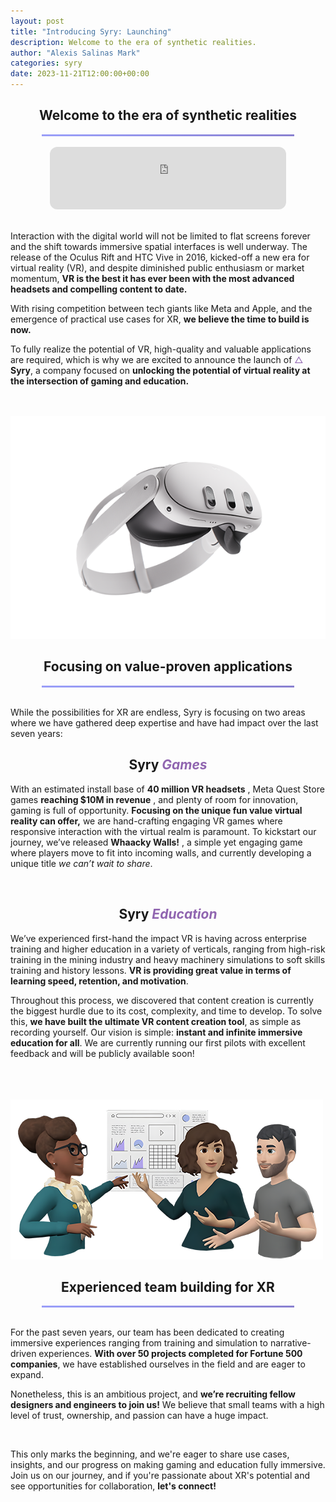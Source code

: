 ```yaml
---
layout: post
title: "Introducing Syry: Launching"
description: Welcome to the era of synthetic realities.
author: "Alexis Salinas Mark"
categories: syry
date: 2023-11-21T12:00:00+00:00
---
```


<style>
  @keyframes gradientBG {
    0% { background-position: 0% 50%; }
    50% { background-position: 100% 50%; }
    100% { background-position: 0% 50%; }
  }

  .gradient-header {
    height: 3px;
    width: 80%;
    margin-left: auto;
    margin-right: auto;
    background: linear-gradient(270deg, #9065b0, #6c4986, #999ef8, #d88ee0);
    background-size: 800% 800%;
    -webkit-animation: gradientBG 20s ease infinite;
    -moz-animation: gradientBG 20s ease infinite;
    animation: gradientBG 20s ease infinite;
  }
</style>

<div class="container mt-4">
  <div class="row justify-content-center">
    <div class="col" style="max-width: 720px;">
      <h2 style="text-align: center;">Welcome to the era of synthetic realities</h2>
      <div class="gradient-header"></div>
      <br>
      <div style="text-align: center;">
          <iframe style="border-radius:12px" src="https://open.spotify.com/embed/track/6uFa7sAXau4ml19r9ObEAj?utm_source=generator&theme=0" width="75%" height="100" frameBorder="0" allowfullscreen="" allow="autoplay; clipboard-write; encrypted-media; fullscreen; picture-in-picture" loading="lazy"></iframe>
      </div>
      <br>
      <p>Interaction with the digital world will not be limited to flat screens forever and the shift towards immersive spatial interfaces is well underway. The release of the Oculus Rift and HTC Vive in 2016, kicked-off a new era for virtual reality (VR), and despite diminished public enthusiasm or market momentum, <strong>VR is the best it has ever been with the most advanced headsets and compelling content to date.</strong></p>
      <p>With rising competition between tech giants like Meta and Apple, and the emergence of practical use cases for XR, <strong>we believe the time to build is now.</strong></p>
      <p>To fully realize the potential of VR, high-quality and valuable applications are required, which is why we are excited to announce the launch of <span style="color:#9065b0;">△</span> <strong>Syry</strong>, a company focused on <strong>unlocking the potential of virtual reality at the intersection of gaming and education.</strong></p>
      <br>
      <br>
      <div class="container mb-4">
        <div class="row">
          <div class="col-12">
            <img src="/images/illustrations/meta-quest-3.png" alt="Virtual Reality Headset" class="img-fluid intro-image">
          </div>
        </div>
      </div>
      <h2 style="text-align: center;">Focusing on value-proven applications</h2>
      <div class="gradient-header"></div>
      <br>
      <p>While the possibilities for XR are endless, Syry is focusing on two areas where we have gathered deep expertise and have had impact over the last seven years:</p>
      <h2 style="text-align: center;">Syry <span style="color:#9065b0; font-style: italic;">Games</span></h2>
      <p>
        With an estimated install base of
        <a href="https://www.roadtovr.com/ndreams-vr-growth-patrick-oluanaigh-interview/" style="text-decoration: none;">
          <strong>40 million VR headsets</strong>
        </a>, Meta Quest Store games
        <a href="https://www.roadtovr.com/quest-2-revenue-games-apps-gdc-2023/" style="text-decoration: none;">
          <strong>reaching $10M in revenue</strong>
        </a>, and plenty of room for innovation, gaming is full of opportunity.
        <strong>Focusing on the unique fun value virtual reality can offer,</strong> we are hand-crafting engaging VR games where responsive interaction with the virtual realm is paramount. To kickstart our journey, we’ve released
        <a href="https://www.meta.com/experiences/6715799361775532/" style="text-decoration: none;">
          <strong>Whaacky Walls!</strong>
        </a>, a simple yet engaging game where players move to fit into incoming walls, and currently developing a unique title <em>we can’t wait to share</em>.
      </p>
      <br>
      <h2 style="text-align: center;">Syry <span style="color:#9065b0; font-style: italic;">Education</span></h2>
      <p>
        We’ve experienced first-hand the impact VR is having across enterprise training and higher education in a variety of verticals, ranging from high-risk training in the mining industry and heavy machinery simulations to soft skills training and history lessons.
        <strong>VR is providing great value in terms of learning speed, retention, and motivation</strong>.</p>
      <p>Throughout this process, we discovered that content creation is currently the biggest hurdle due to its cost, complexity, and time to develop. To solve this,
        <strong>we have built the ultimate VR content creation tool</strong>, as simple as recording yourself. Our vision is simple:
        <strong>instant and infinite immersive education for all</strong>. We are currently running our first pilots with excellent feedback and will be publicly available soon!
      </p>
      <br>
      <br>
      <br>
      <div class="container my-4">
        <div class="row">
          <div class="col-12">
            <img src="/images/illustrations/meta-avatars-team.png" alt="Virtual Reality Headset" class="img-fluid intro-image">
          </div>
        </div>
      </div>
      <h2 style="text-align: center;">Experienced team building for XR</h2>
      <div class="gradient-header"></div>
      <br>
      <p>For the past seven years, our team has been dedicated to creating immersive experiences ranging from training and simulation to narrative-driven experiences. <strong>With over 50 projects completed for Fortune 500 companies</strong>, we have established ourselves in the field and are eager to expand.</p>
      <p>Nonetheless, this is an ambitious project, and <strong>we’re recruiting fellow designers and engineers to join us!</strong> We believe that small teams with a high level of trust, ownership, and passion can have a huge impact.</p>
      <br>
      <p>This only marks the beginning, and we're eager to share use cases, insights, and our progress on making gaming and education fully immersive. Join us on our journey, and if you're passionate about XR's potential and see opportunities for collaboration, <a href="mailto:alexis@syry.io" style="text-decoration: none;"><strong>let's connect!</strong></a></p>
      <br>
      <br>
      <br>
      <br>
      <br>
    </div>
  </div>
</div>
